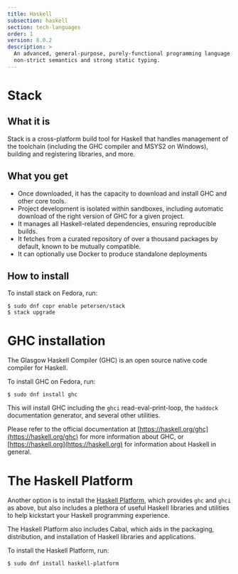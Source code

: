```yaml
---
title: Haskell
subsection: haskell
section: tech-languages
order: 1
version: 8.0.2
description: >
  An advanced, general-purpose, purely-functional programming language with
  non-strict semantics and strong static typing.
---
```


# Stack

## What it is

Stack is a cross-platform build tool for Haskell that handles management of the toolchain (including the GHC compiler and MSYS2 on Windows), building and registering libraries, and more.

## What you get

* Once downloaded, it has the capacity to download and install GHC and other core tools.
* Project development is isolated within sandboxes, including automatic download of the right version of GHC for a given project.
* It manages all Haskell-related dependencies, ensuring reproducible builds.
* It fetches from a curated repository of over a thousand packages by default, known to be mutually compatible.
* It can optionally use Docker to produce standalone deployments

## How to install

To install stack on Fedora, run:

```
$ sudo dnf copr enable petersen/stack
$ stack upgrade
```

# GHC installation

The Glasgow Haskell Compiler (GHC) is an open source native code compiler for
Haskell.

To install GHC on Fedora, run:

```
$ sudo dnf install ghc
```

This will install GHC including the `ghci` read-eval-print-loop, the `haddock`
documentation generator, and several other utilities.

Please refer to the official documentation at
[https://haskell.org/ghc](https://haskell.org/ghc) for more information about
GHC, or [https://haskell.org](https://haskell.org) for information about Haskell
in general.

# The Haskell Platform

Another option is to install the
[Haskell Platform](https://www.haskell.org/platform/), which provides `ghc` and
`ghci` as above, but also includes a plethora of useful Haskell libraries and
utilities to help kickstart your Haskell programming experience.

The Haskell Platform also includes Cabal, which aids in the packaging,
distribution, and installation of Haskell libraries and applications.

To install the Haskell Platform, run:

```
$ sudo dnf install haskell-platform
```
